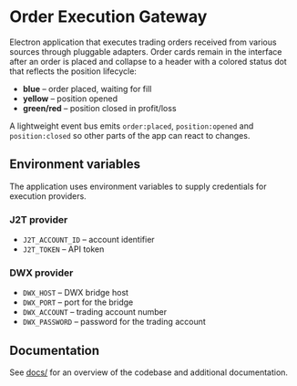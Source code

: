 # Order Execution Gateway

Electron application that executes trading orders received from various sources
through pluggable adapters. Order cards remain in the interface after an
order is placed and collapse to a header with a colored status dot that
reflects the position lifecycle:

- **blue** – order placed, waiting for fill
- **yellow** – position opened
- **green/red** – position closed in profit/loss

A lightweight event bus emits `order:placed`, `position:opened` and
`position:closed` so other parts of the app can react to changes.

## Environment variables

The application uses environment variables to supply credentials for execution providers.

### J2T provider
- `J2T_ACCOUNT_ID` – account identifier
- `J2T_TOKEN` – API token

### DWX provider
- `DWX_HOST` – DWX bridge host
- `DWX_PORT` – port for the bridge
- `DWX_ACCOUNT` – trading account number
- `DWX_PASSWORD` – password for the trading account

## Documentation

See [docs/](docs/README.md) for an overview of the codebase and
additional documentation.

